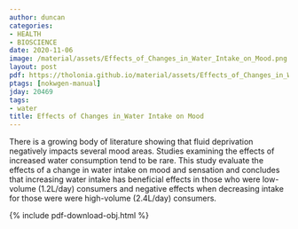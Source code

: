 ```yaml
---
author: duncan
categories:
- HEALTH
- BIOSCIENCE
date: 2020-11-06
image: /material/assets/Effects_of_Changes_in_Water_Intake_on_Mood.png
layout: post
pdf: https://tholonia.github.io/material/assets/Effects_of_Changes_in_Water_Intake_on_Mood.pdf
ptags: [nokwgen-manual]
jday: 20469
tags:
- water
title: Effects of Changes in_Water Intake on Mood
---
```


There is a growing body of literature showing that fluid deprivation negatively impacts several mood areas. Studies examining the effects of increased water consumption tend to be rare. This study evaluate the effects of a change in water intake on mood and sensation and concludes that increasing water intake has beneficial effects in those who were low-volume (1.2L/day) consumers and negative effects when decreasing intake for those were were high-volume (2.4L/day) consumers.

<!--more-->

{% include pdf-download-obj.html %}
